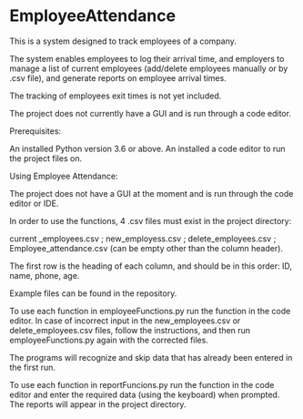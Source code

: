 # EmployeeAttendance
This is a system designed to track employees of a company.

The system enables employees to log their arrival time, and employers to manage a list of current employees (add/delete employees manually or by .csv file), and generate reports on employee arrival times. 

The tracking of employees exit times is not yet included.

The project does not currently have a GUI and is run through a code editor.

Prerequisites:


An installed Python version 3.6 or above. 
An installed a code editor to run the project files on.


Using Employee Attendance: 

The project does not have a GUI at the moment and is run through the code editor or IDE.

In order to use the functions, 4 .csv files must exist in the project directory: 

current _employees.csv ; new_employess.csv ; delete_employees.csv ; Employee_attendance.csv (can be empty other than the column header).

The first row is the heading of each column, and should be in this order: ID, name, phone, age.

Example files can be found in the repository.


To use each function in employeeFunctions.py run the function in the code editor.
In case of incorrect input in the new_employees.csv or delete_employees.csv files, follow the instructions, and then run employeeFunctions.py again with the corrected files.

The programs will recognize and skip data that has already been entered in the first run.


To use each function in reportFuncions.py run the function in the code editor and enter the required data (using the keyboard) when prompted. The reports will appear in the project directory.
